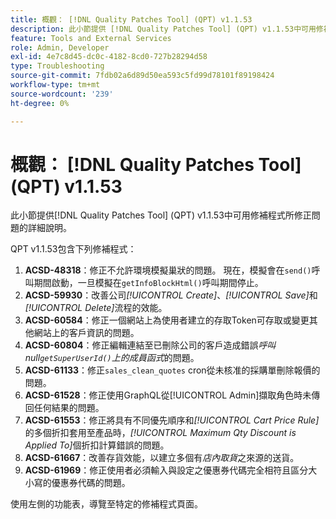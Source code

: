 ```yaml
---
title: 概觀： [!DNL Quality Patches Tool] (QPT) v1.1.53
description: 此小節提供 [!DNL Quality Patches Tool] (QPT) v1.1.53中可用修補程式所修正問題的詳細說明。
feature: Tools and External Services
role: Admin, Developer
exl-id: 4e7c8d45-dc0c-4182-8cd0-727b28294d58
type: Troubleshooting
source-git-commit: 7fdb02a6d89d50ea593c5fd99d78101f89198424
workflow-type: tm+mt
source-wordcount: '239'
ht-degree: 0%

---
```


# 概觀： [!DNL Quality Patches Tool] (QPT) v1.1.53

此小節提供[!DNL Quality Patches Tool] (QPT) v1.1.53中可用修補程式所修正問題的詳細說明。

QPT v1.1.53包含下列修補程式：

1. **ACSD-48318**：修正不允許環境模擬巢狀的問題。 現在，模擬會在`send()`呼叫期間啟動，一旦模擬在`getInfoBlockHtml()`呼叫期間停止。
1. **ACSD-59930**：改善公司&#x200B;*[!UICONTROL Create]*、*[!UICONTROL Save]*&#x200B;和&#x200B;*[!UICONTROL Delete]*&#x200B;流程的效能。
1. **ACSD-60584**：修正一個網站上為使用者建立的存取Token可存取或變更其他網站上的客戶資訊的問題。
1. **ACSD-60804**：修正編輯連結至已刪除公司的客戶造成錯誤&#x200B;*呼叫null`getSuperUserId()`上的成員函式*&#x200B;的問題。
1. **ACSD-61133**：修正`sales_clean_quotes` cron從未核准的採購單刪除報價的問題。
1. **ACSD-61528**：修正使用GraphQL從[!UICONTROL Admin]擷取角色時未傳回任何結果的問題。
1. **ACSD-61553**：修正將具有不同優先順序和&#x200B;*[!UICONTROL Cart Price Rule]*&#x200B;的多個折扣套用至產品時，*[!UICONTROL Maximum Qty Discount is Applied To]*&#x200B;個折扣計算錯誤的問題。
1. **ACSD-61667**：改善存貨效能，以建立多個有&#x200B;*店內取貨*&#x200B;之來源的送貨。
1. **ACSD-61969**：修正使用者必須輸入與設定之優惠券代碼完全相符且區分大小寫的優惠券代碼的問題。

使用左側的功能表，導覽至特定的修補程式頁面。
